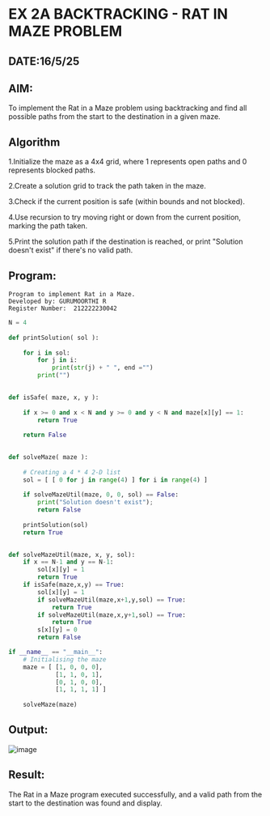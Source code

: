 # EX 2A BACKTRACKING - RAT IN MAZE PROBLEM
## DATE:16/5/25
## AIM:
To implement the Rat in a Maze problem using backtracking and find all possible paths from the start to the destination in a given maze.


## Algorithm
1.Initialize the maze as a 4x4 grid, where 1 represents open paths and 0 represents blocked paths.

2.Create a solution grid to track the path taken in the maze.

3.Check if the current position is safe (within bounds and not blocked).

4.Use recursion to try moving right or down from the current position, marking the path taken.

5.Print the solution path if the destination is reached, or print "Solution doesn't exist" if there's no valid path.
## Program:
```
Program to implement Rat in a Maze.
Developed by: GURUMOORTHI R
Register Number:  212222230042
```
```python
N = 4
 
def printSolution( sol ):
     
    for i in sol:
        for j in i:
            print(str(j) + " ", end ="")
        print("")
 

def isSafe( maze, x, y ):
     
    if x >= 0 and x < N and y >= 0 and y < N and maze[x][y] == 1:
        return True
     
    return False
 

def solveMaze( maze ):
     
    # Creating a 4 * 4 2-D list
    sol = [ [ 0 for j in range(4) ] for i in range(4) ]
     
    if solveMazeUtil(maze, 0, 0, sol) == False:
        print("Solution doesn't exist");
        return False
     
    printSolution(sol)
    return True
     

def solveMazeUtil(maze, x, y, sol):
    if x == N-1 and y == N-1:
        sol[x][y] = 1
        return True
    if isSafe(maze,x,y) == True:
        sol[x][y] = 1
        if solveMazeUtil(maze,x+1,y,sol) == True:
            return True
        if solveMazeUtil(maze,x,y+1,sol) == True:
            return True
        s[x][y] = 0
        return False

if __name__ == "__main__":
    # Initialising the maze
    maze = [ [1, 0, 0, 0],
             [1, 1, 0, 1],
             [0, 1, 0, 0],
             [1, 1, 1, 1] ]
              
    solveMaze(maze)
```

## Output:

![image](https://github.com/user-attachments/assets/8e7db72f-e23a-4f40-b0a1-a9ed033109ec)


## Result:
The Rat in a Maze program executed successfully, and a valid path from the start to the destination was found and display.
